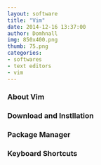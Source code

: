 ```yaml
---
layout: software
title: "Vim"
date: 2014-12-16 13:37:00
author: Domhnall
img: 850x400.png
thumb: 75.png
categories: 
- softwares 
- text editors
- vim
---
```


### About Vim

### Download and Instllation

### Package Manager

### Keyboard Shortcuts
